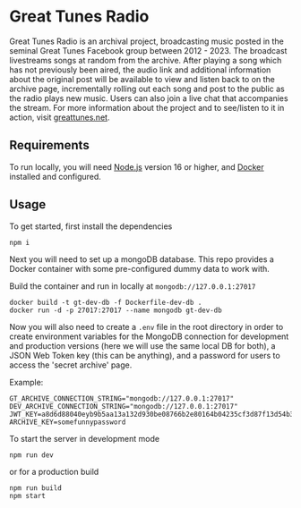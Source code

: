 # Great Tunes Radio

Great Tunes Radio is an archival project, broadcasting music posted in the seminal Great Tunes Facebook group between 2012 - 2023. The broadcast livestreams songs at random from the archive. After playing a song which has not previously been aired, the audio link and additional information about the original post will be available to view and listen back to on the archive page, incrementally rolling out each song and post to the public as the radio plays new music. Users can also join a live chat that accompanies the stream. For more information about the project and to see/listen to it in action, visit [greattunes.net](https://greattunes.net).

## Requirements

To run locally, you will need [Node.js](https://nodejs.org/en/download/package-manager) version 16 or higher, and [Docker](https://www.docker.com/) installed and configured.

## Usage

To get started, first install the dependencies
```console
npm i
```

Next you will need to set up a mongoDB database. This repo provides a Docker container with some pre-configured dummy data to work with.

Build the container and run in locally at `mongodb://127.0.0.1:27017`
```console
docker build -t gt-dev-db -f Dockerfile-dev-db .
docker run -d -p 27017:27017 --name mongodb gt-dev-db
```

Now you will also need to create a `.env` file in the root directory in order to create environment variables for the MongoDB connection for development and production versions (here we will use the same local DB for both), a JSON Web Token key (this can be anything), and a password for users to access the 'secret archive' page.

Example:
```env
GT_ARCHIVE_CONNECTION_STRING="mongodb://127.0.0.1:27017"
DEV_ARCHIVE_CONNECTION_STRING="mongodb://127.0.0.1:27017"
JWT_KEY=a8d6d88040eyb9b5aa13a132d930be08766b2e80164b04235cf3d87f13d54b30f1da1908700f8
ARCHIVE_KEY=somefunnypassword
```

To start the server in development mode
```console
npm run dev
```

or for a production build
```console
npm run build
npm start
```

